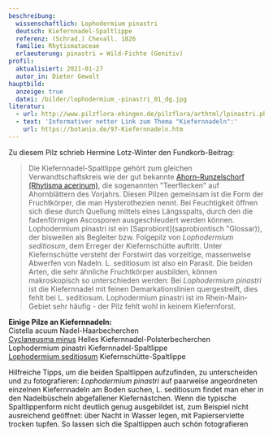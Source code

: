 ```yaml
---
beschreibung:
  wissenschaftlich: Lophodermium pinastri
  deutsch: Kiefernnadel-Spaltlippe
  referenz: (Schrad.) Chevall. 1826
  familie: Rhytismataceae
  erlaeuterung: pinastri = Wild-Fichte (Genitiv)
profil:
  aktualisiert: 2021-01-27
  autor_in: Dieter Gewalt
hauptbild:
  anzeige: true
  datei: /bilder/lophodermium_-pinastri_01_dg.jpg
literatur:
  - url: http://www.pilzflora-ehingen.de/pilzflora/arthtml/lpinastri.php
  - text: 'Informativer netter Link zum Thema "Kiefernnadeln":'
    url: https://botanio.de/97-Kiefernnadeln.htm
---
```

Zu diesem Pilz schrieb Hermine Lotz-Winter den Fundkorb-Beitrag:

> Die Kiefernnadel-Spaltlippe gehört zum gleichen Verwandtschaftskreis wie der gut bekannte [Ahorn-Runzelschorf (Rhytisma acerinum)](/pilze/rhytisma-acerinum-ahorn-runzelschorf), die sogenannten "Teerflecken" auf Ahornblättern des Vorjahrs. Diesen Pilzen gemeinsam ist die Form der Fruchtkörper, die man Hysterothezien nennt. Bei Feuchtigkeit öffnen sich diese durch Quellung mittels eines Längsspalts, durch den die fadenförmigen Ascosporen ausgeschleudert werden können. Lophodermium pinastri ist ein \[Saprobiont](saprobiontisch "Glossar)), der bisweilen als Begleiter bzw. Folgepilz von *Lophodermium seditiosum*, dem Erreger der Kiefernschütte auftritt. Unter Kiefernschütte versteht der Forstwirt das vorzeitige, massenweise Abwerfen von Nadeln. L. seditiosum ist also ein Parasit. Die beiden Arten, die sehr ähnliche Fruchtkörper ausbilden, können makroskopisch so unterschieden werden: Bei *Lophodermium pinastri* ist die Kiefernnadel mit feinen Demarkationslinien quergestreift, dies fehlt bei L. seditiosum. Lophodermium pinastri ist im Rhein-Main-Gebiet sehr häufig - der Pilz fehlt wohl in keinem Kiefernforst. 

**Einige Pilze an Kiefernnadeln:**\
Cistella acuum   Nadel-Haarbecherchen\
[Cyclaneusma minus](/pilze/cyclaneusma-minus-helles-kiefernnadel-polsterbecherchen)   Helles Kiefernnadel-Polsterbecherchen\
Lophodermium pinastri	Kiefernnadel-Spaltlippe\
[Lophodermium seditiosum](/pilze/lophodermium-seditiosum-kiefernschütte-spaltlippe)   Kiefernschütte-Spaltlippe

Hilfreiche Tipps, um die beiden Spaltlippen aufzufinden, zu unterscheiden und zu fotografieren: *Lophodermium pinastri* auf paarweise angeordneten einzelnen Kiefernnadeln am Boden suchen, L. seditiosum findet man eher in den Nadelbüscheln abgefallener Kiefernästchen. Wenn die typische Spaltlippenform nicht deutlich genug ausgebildet ist, zum Beispiel nicht ausreichend geöffnet: über Nacht in Wasser legen, mit Papierserviette trocken tupfen. So lassen sich die Spaltlippen auch schön fotografieren